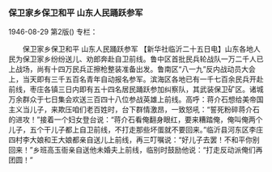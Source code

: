 ### 保卫家乡保卫和平  山东人民踊跃参军

1946-08-29
第2版()
专栏：

　　保卫家乡保卫和平
    山东人民踊跃参军
    【新华社临沂二十五日电】山东各地人民为保卫家乡纷纷送儿、劝郎奔赴自卫前线。鲁中区首批民兵轮战队一万二千人已上战场，尚有十四万民兵正擦枪整装准备出发。鲁南区“八一九”反内战动员大会上，当天即有三千五百名青年自动报名参军。滨海区各地已有一千七百余民兵开赴前线，枣庄各镇三日内即有五十四名居民踊跃参加纠察队，其武装保卫矿区。诸城万余群众于七日集会欢送三百四十八位参战英雄上前线。高呼：蒋介石想给美帝国主义当儿子，来欺压咱们老百姓时，台下群情激昂，一致怒吼：“誓死粉碎蒋介石的进攻！”接着一个妇女登台说：“蒋介石看俺翻身眼红，要来糟踏俺，俺叫俺两个儿子，五个干儿子都上自卫前线，不打走那些坏蛋就不要回来。”临沂县河东区李庄四村李大娘和王大娘都亲自送儿上前线，再三叮嘱说：“好儿子去罢！不和平你别回来！”乡班高玉衙亲自送他未婚夫上前线，临别时鼓励他说：“打走反动派俺们再团圆！”
